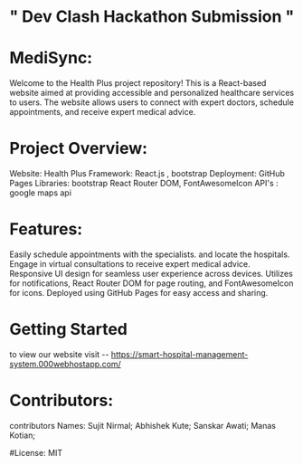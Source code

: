 
#  " Dev Clash Hackathon Submission "

# MediSync:

Welcome to the Health Plus project repository! This is a React-based website aimed at providing accessible and personalized healthcare services to users. The website allows users to connect with expert doctors, schedule appointments, and receive expert medical advice.

# Project Overview:

Website: Health Plus
Framework: React.js , bootstrap
Deployment: GitHub Pages
Libraries: bootstrap React Router DOM, FontAwesomeIcon
API's : google maps api

# Features:

Easily schedule appointments with the specialists.
and locate the hospitals.
Engage in virtual consultations to receive expert medical advice.
Responsive UI design for seamless user experience across devices.
Utilizes  for notifications, React Router DOM for page routing, and FontAwesomeIcon for icons.
Deployed using GitHub Pages for easy access and sharing.

# Getting Started

to view our website visit --  https://smart-hospital-management-system.000webhostapp.com/

# Contributors:

 contributors Names:
 Sujit Nirmal;
 Abhishek Kute;
 Sanskar Awati;
 Manas Kotian;
 
#License:
 MIT
